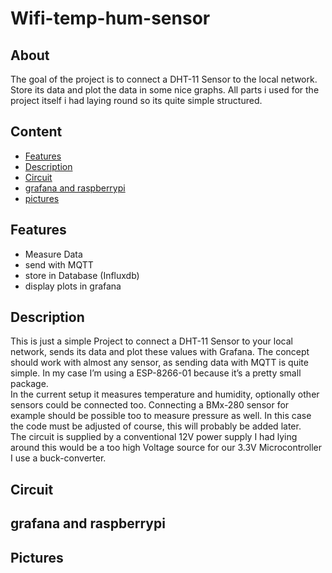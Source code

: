 # Wifi-temp-hum-sensor
## About
The goal of the project is to connect a DHT-11 Sensor to the local network. Store its data and plot the data in some nice graphs. All parts i used for the project itself i had laying round so its quite simple structured.

## Content
- [Features](#features)
- [Description](#description)
- [Circuit](#circuit)
- [grafana and raspberrypi](#grafana-and-raspberrypi)
- [pictures](#pictures)

## Features
- Measure Data
- send with MQTT
- store in Database (Influxdb)
- display plots in grafana

## Description
This is just a simple Project to connect a DHT-11 Sensor to your local network, sends its data and plot these values with Grafana. The concept should work with almost any sensor, as sending data with MQTT is quite simple. In my case I’m using a ESP-8266-01 because it’s a pretty small package. <br>
In the current setup it measures temperature and humidity, optionally other sensors could be connected too. Connecting a BMx-280 sensor for example should be possible too to measure pressure as well. In this case the code must be adjusted of course, this will probably be added later. <br>
The circuit is supplied by a conventional 12V power supply I had lying around this would be a too high Voltage source for our 3.3V Microcontroller I use a buck-converter.

## Circuit

## grafana and raspberrypi

## Pictures
